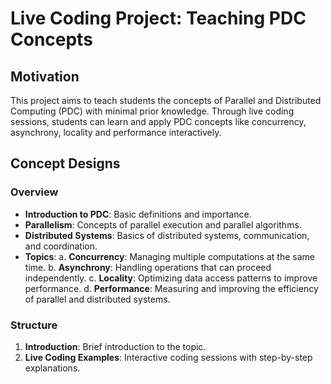 # Live Coding Project: Teaching PDC Concepts

## Motivation
This project aims to teach students the concepts of Parallel and Distributed Computing (PDC) with minimal prior knowledge. 
Through live coding sessions, students can learn and apply PDC concepts like concurrency, asynchrony, locality and performance interactively.

## Concept Designs
### Overview
- **Introduction to PDC**: Basic definitions and importance.
- **Parallelism**: Concepts of parallel execution and parallel algorithms.
- **Distributed Systems**: Basics of distributed systems, communication, and coordination.
- **Topics**:
  a. **Concurrency**: Managing multiple computations at the same time.
  b. **Asynchrony**: Handling operations that can proceed independently.
  c. **Locality**: Optimizing data access patterns to improve performance.
  d. **Performance**: Measuring and improving the efficiency of parallel and distributed systems.
  
### Structure
1. **Introduction**: Brief introduction to the topic.
2. **Live Coding Examples**: Interactive coding sessions with step-by-step explanations.
